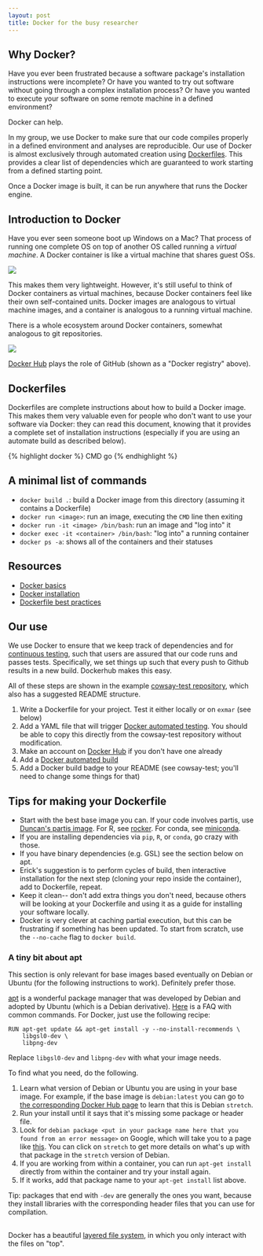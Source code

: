 ```yaml
---
layout: post
title: Docker for the busy researcher
---
```


## Why Docker?
Have you ever been frustrated because a software package's installation instructions were incomplete?
Or have you wanted to try out software without going through a complex installation process?
Or have you wanted to execute your software on some remote machine in a defined environment?

Docker can help.

In my group, we use Docker to make sure that our code compiles properly in a defined environment and analyses are reproducible.
Our use of Docker is almost exclusively through automated creation using [Dockerfiles](https://docs.docker.com/articles/dockerfile_best-practices/).
This provides a clear list of dependencies which are guaranteed to work starting from a defined starting point.

Once a Docker image is built, it can be run anywhere that runs the Docker engine.


## Introduction to Docker
Have you ever seen someone boot up Windows on a Mac?
That process of running one complete OS on top of another OS called running a _virtual machine_.
A Docker container is like a virtual machine that shares guest OSs.

![](http://patg.net/assets/container_vs_vm.jpg)

This makes them very lightweight.
However, it's still useful to think of Docker containers as virtual machines, because Docker containers feel like their own self-contained units.
Docker images are analogous to virtual machine images, and a container is analogous to a running virtual machine.

There is a whole ecosystem around Docker containers, somewhat analogous to git repositories.

![](http://blog.octo.com/wp-content/uploads/2014/01/docker-stages.png)

[Docker Hub](https://hub.docker.com/) plays the role of GitHub (shown as a "Docker registry" above).


## Dockerfiles

Dockerfiles are complete instructions about how to build a Docker image.
This makes them very valuable even for people who don't want to use your software via Docker: they can read this document, knowing that it provides a complete set of installation instructions (especially if you are using an automate build as described below).

{% highlight docker %}
CMD go
{% endhighlight %}

## A minimal list of commands

* `docker build .`: build a Docker image from this directory (assuming it contains a Dockerfile)
* `docker run <image>`: run an image, executing the `CMD` line then exiting
* `docker run -it <image> /bin/bash`: run an image and "log into" it
* `docker exec -it <container> /bin/bash`: "log into" a running container
* `docker ps -a`: shows all of the containers and their statuses


## Resources

* [Docker basics](https://docs.docker.com/get-started/)
* [Docker installation](https://docs.docker.com/install/)
* [Dockerfile best practices](https://docs.docker.com/articles/dockerfile_best-practices/)


## Our use

We use Docker to ensure that we keep track of dependencies and for [continuous testing](https://en.wikipedia.org/wiki/Continuous_testing), such that users are assured that our code runs and passes tests.
Specifically, we set things up such that every push to Github results in a new build.
Dockerhub makes this easy.

All of these steps are shown in the example [cowsay-test repository](https://github.com/matsen/cowsay-test), which also has a suggested README structure.

1. Write a Dockerfile for your project. Test it either locally or on `exmar` (see below)
1. Add a YAML file that will trigger [Docker automated testing](https://docs.docker.com/docker-cloud/builds/automated-testing/). You should be able to copy this directly from the cowsay-test repository without modification.
1. Make an account on [Docker Hub](https://hub.docker.com/) if you don't have one already
1. Add a [Docker automated build](https://docs.docker.com/docker-hub/builds/)
1. Add a Docker build badge to your README (see cowsay-test; you'll need to change some things for that)


## Tips for making your Dockerfile

* Start with the best base image you can. If your code involves partis, use [Duncan's partis image](https://hub.docker.com/r/psathyrella/partis/). For R, see [rocker](https://hub.docker.com/u/rocker/). For conda, see [miniconda](https://hub.docker.com/r/continuumio/miniconda/).
* If you are installing dependencies via `pip`, `R`, or `conda`, go crazy with those.
* If you have binary dependencies (e.g. GSL) see the section below on apt.
* Erick's suggestion is to perform cycles of build, then interactive installation for the next step (cloning your repo inside the container), add to Dockerfile, repeat.
* Keep it clean-- don't add extra things you don't need, because others will be looking at your Dockerfile and using it as a guide for installing your software locally.
* Docker is very clever at caching partial execution, but this can be frustrating if something has been updated. To start from scratch, use the `--no-cache` flag to `docker build`.

### A tiny bit about apt

This section is only relevant for base images based eventually on Debian or Ubuntu (for the following instructions to work).
Definitely prefer those.

[apt](https://en.wikipedia.org/wiki/APT_(Debian)) is a wonderful package manager that was developed by Debian and adopted by Ubuntu (which is a Debian derivative).
[Here](http://www.tutonics.com/2012/10/a-faq-style-introduction-to-apt-get-and.html) is a FAQ with common commands.
For Docker, just use the following recipe:

```
RUN apt-get update && apt-get install -y --no-install-recommends \
    libgsl0-dev \
    libpng-dev
```

Replace `libgsl0-dev` and `libpng-dev` with what your image needs.

To find what you need, do the following.

1. Learn what version of Debian or Ubuntu you are using in your base image.
For example, if the base image is `debian:latest` you can go to [the corresponding Docker Hub page](https://hub.docker.com/r/_/debian/) to learn that this is Debian `stretch`.
1. Run your install until it says that it's missing some package or header file.
1. Look for `debian package <put in your package name here that you found from an error message>` on Google, which will take you to a page like [this](https://packages.debian.org/search?keywords=libpng). You can click on `stretch` to get more details on what's up with that package in the `stretch` version of Debian.
1. If you are working from within a container, you can run `apt-get install` directly from within the container and try your install again.
1. If it works, add that package name to your `apt-get install` list above.

Tip: packages that end with `-dev` are generally the ones you want, because they install libraries with the corresponding header files that you can use for compilation.


##
Docker has a beautiful [layered file system](https://docs.docker.com/terms/layer/), in which you only interact with the files on "top".
